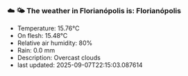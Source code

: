 ### ☁️ 🌤️  The weather in Florianópolis is: Florianópolis

- Temperature: 15.76°C
- On flesh: 15.48°C
- Relative air humidity: 80%
- Rain: 0.0 mm
- Description: Overcast clouds
- last updated: 2025-09-07T22:15:03.087614
